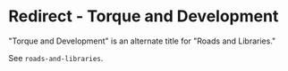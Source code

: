 # Redirect - Torque and Development

"Torque and Development" is an alternate title for "Roads and Libraries."

See `roads-and-libraries`.
